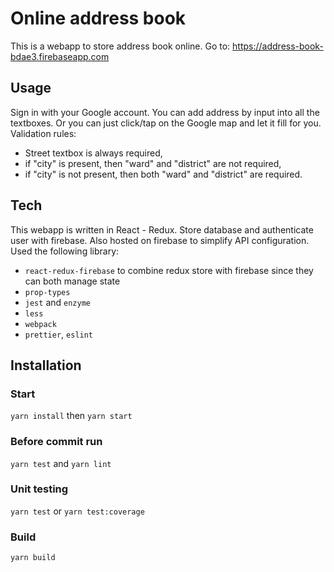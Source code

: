 # Online address book
This is a webapp to store address book online.
Go to: https://address-book-bdae3.firebaseapp.com

## Usage
Sign in with your Google account.
You can add address by input into all the textboxes.
Or you can just click/tap on the Google map and let it fill for you.
Validation rules:
- Street textbox is always required, 
- if "city" is present, then "ward" and "district" are not required,
- if "city" is not present, then both "ward" and "district" are required.

## Tech
This webapp is written in React - Redux.
Store database and authenticate user with firebase.
Also hosted on firebase to simplify API configuration.
Used the following library:
- `react-redux-firebase` to combine redux store with firebase since they can both manage state
- `prop-types`
- `jest` and `enzyme`
- `less`
- `webpack`
- `prettier`, `eslint`

## Installation
### Start
`yarn install` then `yarn start`

### Before commit run
`yarn test` and `yarn lint`

### Unit testing
`yarn test` or `yarn test:coverage`

### Build
`yarn build`